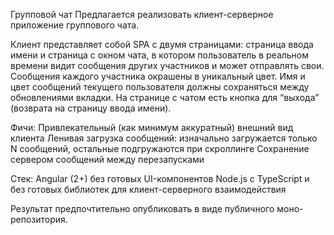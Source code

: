 Групповой чат
Предлагается реализовать клиент-серверное приложение группового чата.

Клиент представляет собой SPA с двумя страницами: страница ввода имени и страница с окном чата, в котором пользователь в реальном времени видит сообщения других участников и может отправлять свои. Сообщения каждого участника окрашены в уникальный цвет. Имя и цвет сообщений текущего пользователя должны сохраняться между обновлениями вкладки. На странице с чатом есть кнопка для “выхода” (возврата на страницу ввода имени).

Фичи:
Привлекательный (как минимум аккуратный) внешний вид клиента
Ленивая загрузка сообщений: изначально загружается только N сообщений, остальные подгружаются при скроллинге
Сохранение сервером сообщений между перезапусками

Стек: 
Angular (2+) без готовых UI-компонентов
Node.js с TypeScript и без готовых библиотек для клиент-серверного взаимодействия

Результат предпочтительно опубликовать в виде публичного моно-репозитория.
